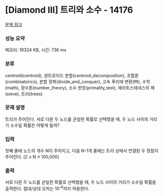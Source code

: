 # [Diamond III] 트리와 소수 - 14176 

[문제 링크](https://www.acmicpc.net/problem/14176) 

### 성능 요약

메모리: 19324 KB, 시간: 736 ms

### 분류

centroid(centroid), 센트로이드 분할(centroid_decomposition), 조합론(combinatorics), 분할 정복(divide_and_conquer), 고속 푸리에 변환(fft), 수학(math), 정수론(number_theory), 소수 판정(primality_test), 에라토스테네스의 체(sieve), 트리(trees)

### 문제 설명

<p>트리가 주어진다. 서로 다른 두 노드를 균일한 확률로 선택했을 때, 두 노드 사이의 거리가 소수일 확률은 어떻게 될까?</p>

### 입력 

 <p>첫째 줄에 노드의 개수 N이 주어지고, 다음 N-1개 줄에는 트리 상에서 연결된 두 정점이 주어진다. (2 ≤ N ≤ 100,000)</p>

### 출력 

 <p>서로 다른 두 노드를 균일한 확률로 선택했을 때, 두 노드 사이의 거리가 소수일 확률을 출력한다. 절대/상대 오차는 10<sup>-6</sup>까지 허용한다.</p>

